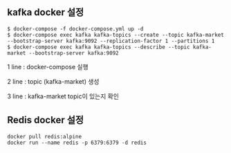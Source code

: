 ## kafka docker 설정

```shell
$ docker-compose -f docker-compose.yml up -d
$ docker-compose exec kafka kafka-topics --create --topic kafka-market --bootstrap-server kafka:9092 --replication-factor 1 --partitions 1
$ docker-compose exec kafka kafka-topics --describe --topic kafka-market --bootstrap-server kafka:9092
```
1 line : docker-compose 실행

2 line : topic (kafka-market) 생성

3 line : kafka-market topic이 있는지 확인

## Redis docker 설정

```shell
docker pull redis:alpine
docker run --name redis -p 6379:6379 -d redis
```